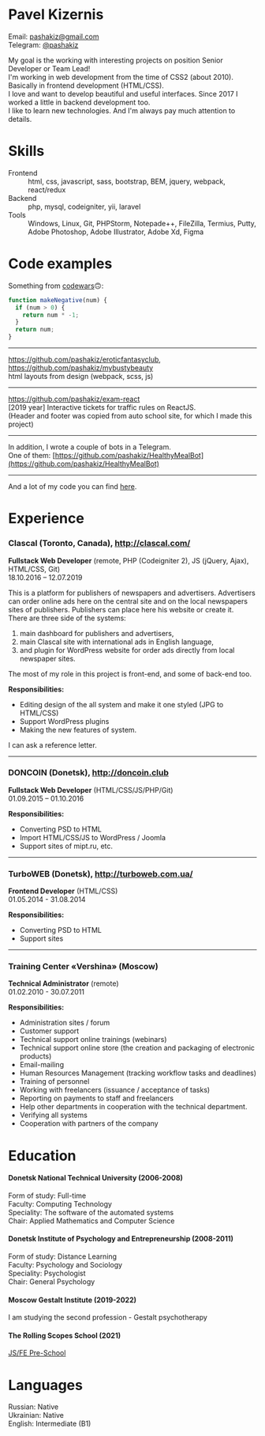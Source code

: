 # Pavel Kizernis

Email: pashakiz@gmail.com
<br>Telegram: [@pashakiz](https://t.me/pashakiz)

My goal is the working with interesting projects on position Senior Developer or Team Lead!<br>
I'm working in web development from the time of CSS2 (about 2010). Basically in frontend development (HTML/CSS).<br>
I love and want to develop beautiful and useful interfaces. Since 2017 I worked a little in backend development too.<br>
I like to learn new technologies. And I'm always pay much attention to details.

# Skills
<dl>
  <dt>Frontend</dt>
  <dd>html, css, javascript, sass, bootstrap, BEM, jquery, webpack, react/redux</dd>
  
  <dt>Backend</dt>
  <dd>php, mysql, codeigniter, yii, laravel</dd>
  
  <dt>Tools</dt>
  <dd>Windows, Linux, Git, PHPStorm, Notepade++, FileZilla, Termius, Putty, Adobe Photoshop, Adobe Illustrator, Adobe Xd, Figma</dd>
</dl>

# Code examples
Something from [codewars](https://www.codewars.com/users/pashakiz)🙃:
```javascript
function makeNegative(num) {
  if (num > 0) {
    return num * -1;
  }
  return num;
}
```

---

https://github.com/pashakiz/eroticfantasyclub,
<br>https://github.com/pashakiz/mybustybeauty
<br>html layouts from design (webpack, scss, js)

---

https://github.com/pashakiz/exam-react
<br>[2019 year] Interactive tickets for traffic rules on ReactJS.
<br>(Header and footer was copied from auto school site, for which I made this project) 

---

In addition, I wrote a couple of bots in a Telegram.
<br>One of them: [https://github.com/pashakiz/HealthyMealBot](https://github.com/pashakiz/HealthyMealBot)

---

And a lot of my code you can find [here](https://github.com/pashakiz?tab=repositories).

# Experience

### Clascal (Toronto, Canada), http://clascal.com/
**Fullstack Web Developer** (remote, PHP (Codeigniter 2), JS (jQuery, Ajax), HTML/CSS, Git)
<br>18.10.2016 – 12.07.2019

This is a platform for publishers of newspapers and advertisers. Advertisers can order online ads here on the central site and on the local newspapers sites of publishers. Publishers can place here his
website or create it.<br>
There are three side of the systems:
1) main dashboard for publishers and advertisers,
2) main Clascal site with international ads in English language,
3) and plugin for WordPress website for order ads directly from local newspaper sites.

The most of my role in this project is front-end, and some of back-end too.

**Responsibilities:**
- Editing design of the all system and make it one styled (JPG to HTML/CSS)
- Support WordPress plugins
- Making the new features of system.

I can ask a reference letter.

---

### DONCOIN (Donetsk), http://doncoin.club
**Fullstack Web Developer** (HTML/CSS/JS/PHP/Git)
<br>01.09.2015 – 01.10.2016

**Responsibilities:**
- Converting PSD to HTML
- Import HTML/CSS/JS to WordPress / Joomla
- Support sites of mipt.ru, etc.

---

### TurboWEB (Donetsk), http://turboweb.com.ua/
**Frontend Developer** (HTML/CSS)
<br>01.05.2014 - 31.08.2014

**Responsibilities:**
- Converting PSD to HTML
- Support sites

---

### Training Center «Vershina» (Moscow)
**Technical Administrator** (remote)
<br>01.02.2010 - 30.07.2011

**Responsibilities:**
- Administration sites / forum
- Customer support
- Technical support online trainings (webinars)
- Technical support online store (the creation and packaging of electronic products)
- Email-mailing
- Human Resources Management (tracking workflow tasks and deadlines)
- Training of personnel
- Working with freelancers (issuance / acceptance of tasks)
- Reporting on payments to staff and freelancers
- Help other departments in cooperation with the technical department.
- Verifying all systems
- Cooperation with partners of the company 

# Education

#### Donetsk National Technical University (2006-2008)
Form of study: Full-time
<br>Faculty: Computing Technology
<br>Speciality: The software of the automated systems
<br>Chair: Applied Mathematics and Computer Science

#### Donetsk Institute of Psychology and Entrepreneurship (2008-2011)
Form of study: Distance Learning
<br>Faculty: Psychology and Sociology
<br>Speciality: Psychologist
<br>Chair: General Psychology

#### Moscow Gestalt Institute (2019-2022)
I am studying the second profession - Gestalt psychotherapy

#### The Rolling Scopes School (2021)
[JS/FE Pre-School](https://rs.school/js-stage0)

# Languages
Russian: Native
<br>Ukrainian: Native
<br>English: Intermediate (B1)